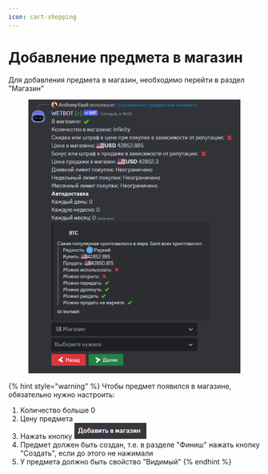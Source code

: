 ```yaml
---
icon: cart-shopping
---
```


# Добавление предмета в магазин

Для добавления предмета в магазин, необходимо перейти в раздел "Магазин"

<figure><img src="../../.gitbook/assets/image (4) (1) (1).png" alt=""><figcaption></figcaption></figure>

{% hint style="warning" %}
Чтобы предмет появился в магазине, обязательно нужно настроить:

1. Количество больше 0
2. Цену предмета
3. Нажать кнопку ![](<../../.gitbook/assets/image (6) (1) (1).png>)
4. Предмет должен быть создан, т.е. в разделе "Финиш" нажать кнопку "Создать", если до этого не нажимали
5. У предмета должно быть свойство "Видимый"
{% endhint %}
